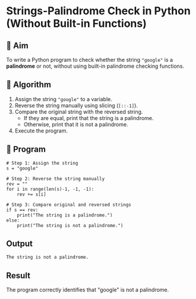 # Strings-Palindrome Check in Python (Without Built-in Functions)

## 🎯 Aim
To write a Python program to check whether the string `"google"` is a **palindrome** or not, without using built-in palindrome checking functions.

## 🧠 Algorithm
1. Assign the string `"google"` to a variable.
2. Reverse the string manually using slicing (`[::-1]`).
3. Compare the original string with the reversed string.
   - If they are equal, print that the string is a palindrome.
   - Otherwise, print that it is not a palindrome.
4. Execute the program.

## 🧾 Program
```
# Step 1: Assign the string
s = "google"

# Step 2: Reverse the string manually
rev = ""
for i in range(len(s)-1, -1, -1):
    rev += s[i]

# Step 3: Compare original and reversed strings
if s == rev:
    print("The string is a palindrome.")
else:
    print("The string is not a palindrome.")
```

## Output
```
The string is not a palindrome.
```
## Result
The program correctly identifies that "google" is not a palindrome.
